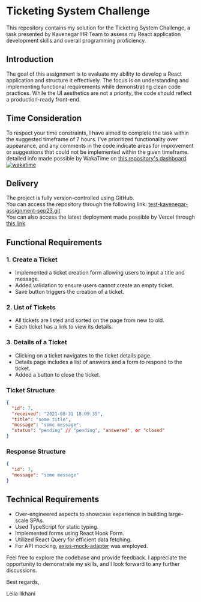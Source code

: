 # Ticketing System Challenge

This repository contains my solution for the Ticketing System Challenge, a task presented by Kavenegar HR Team to assess my React application development skills and overall programming proficiency.

## Introduction

The goal of this assignment is to evaluate my ability to develop a React application and structure it effectively. The focus is on understanding and implementing functional requirements while demonstrating clean code practices. While the UI aesthetics are not a priority, the code should reflect a production-ready front-end.

## Time Consideration

To respect your time constraints, I have aimed to complete the task within the suggested timeframe of 7 hours. I've prioritized functionality over appearance, and any comments in the code indicate areas for improvement or suggestions that could not be implemented within the given timeframe.  
detailed info made possible by WakaTime on [this repository's dashboard](https://wakatime.com/@clonomaer/projects/zpgtcjvrqx?start=2023-09-24&end=2023-09-30).
[![wakatime](https://wakatime.com/badge/user/5e4f5ed0-dd2e-4204-b88b-ee84d3aad996/project/63def576-bc76-4d7d-873f-a08b7e3a0e56.svg)](https://wakatime.com/badge/user/5e4f5ed0-dd2e-4204-b88b-ee84d3aad996/project/63def576-bc76-4d7d-873f-a08b7e3a0e56)

## Delivery

The project is fully version-controlled using GitHub.  
You can access the repository through the following link: [test-kavenegar-assignment-sep23.git](https://github.com/clonomaer/test-kavenegar-assignment-sep23.git)  
You can also access the latest deployment made possible by Vercel through [this link](https://test-kavenegar-assignment-sep23.vercel.app/)

## Functional Requirements

### 1. Create a Ticket

- Implemented a ticket creation form allowing users to input a title and message.
- Added validation to ensure users cannot create an empty ticket.
- Save button triggers the creation of a ticket.

### 2. List of Tickets

- All tickets are listed and sorted on the page from new to old.
- Each ticket has a link to view its details.

### 3. Details of a Ticket

- Clicking on a ticket navigates to the ticket details page.
- Details page includes a list of answers and a form to respond to the ticket.
- Added a button to close the ticket.

### Ticket Structure

```json
{
  "id": 7,
  "received": "2021-08-31 18:09:35",
  "title": "some title",
  "message": "some message",
  "status": "pending" // "pending", "answered", or "closed"
}
```

### Response Structure

```json
{
  "id": 7,
  "message": "some message"
}
```

## Technical Requirements

- Over-engineered aspects to showcase experience in building large-scale SPAs.
- Used TypeScript for static typing.
- Implemented forms using React Hook Form.
- Utilized React Query for efficient data fetching.
- For API mocking, [axios-mock-adapter](https://www.npmjs.com/package/axios-mock-adapter) was employed.

Feel free to explore the codebase and provide feedback. I appreciate the opportunity to demonstrate my skills, and I look forward to any further discussions.

Best regards,

Leila Ilkhani
